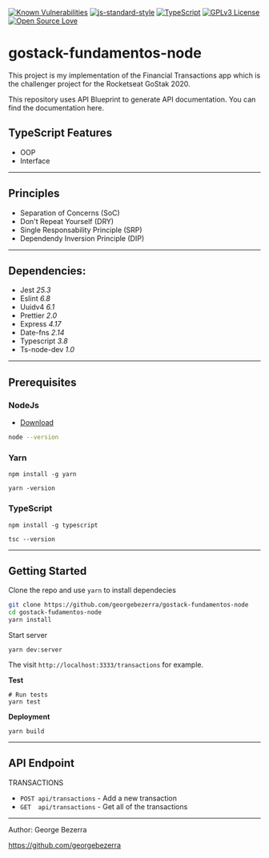 [![Known Vulnerabilities](https://snyk.io/test/github/georgebezerra/gostack-fundamentos-node/badge.svg?targetFile=package.json)](https://snyk.io/test/github/georgebezerra/gostack-fundamentos-node?targetFile=package.json)
[![js-standard-style](https://img.shields.io/badge/code%20style-standard-brightgreen.svg)](http://standardjs.com)
[![TypeScript](https://badges.frapsoft.com/typescript/code/typescript.png?v=103)](https://github.com/ellerbrock/typescript-badges/)
[![GPLv3 License](https://img.shields.io/badge/License-GPL%20v3-yellow.svg)](https://opensource.org/licenses/)
[![Open Source Love](https://badges.frapsoft.com/os/v1/open-source.png?v=103)](https://github.com/ellerbrock/open-source-badges/)

# gostack-fundamentos-node
This project is my implementation of the Financial Transactions app which is the challenger project for the Rocketseat GoStak 2020.

This repository uses API Blueprint to generate API documentation. You can find the documentation here.

## TypeScript Features
- OOP
- Interface

---
## Principles
- Separation of Concerns (SoC)
- Don't Repeat Yourself (DRY)
- Single Responsability Principle (SRP)
- Dependendy Inversion Principle (DIP)

---

## Dependencies:

- Jest *25.3*
- Eslint *6.8*
- Uuidv4 *6.1*
- Prettier *2.0*
- Express *4.17*
- Date-fns *2.14*
- Typescript *3.8*
- Ts-node-dev *1.0*

---

## Prerequisites

### NodeJs

- [Download](https://nodejs.org/en/download/)

```bash
node --version
```

### Yarn

```
npm install -g yarn

yarn -version
```

### TypeScript
```
npm install -g typescript

tsc --version
```

---

## Getting Started

Clone the repo and use `yarn` to install dependecies

```bash
git clone https://github.com/georgebezerra/gostack-fundamentos-node
cd gostack-fudamentos-node
yarn install
```

Start server

```
yarn dev:server
```

The visit `http://localhost:3333/transactions` for example.

**Test**

```
# Run tests
yarn test
```

**Deployment**
```
yarn build
```

---

## API Endpoint

TRANSACTIONS

- `POST api/transactions` - Add a new transaction
- `GET  api/transactions` - Get all of the transactions

---

Author: George Bezerra

https://github.com/georgebezerra
